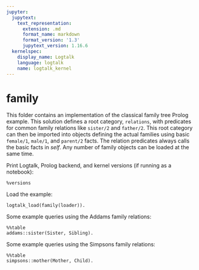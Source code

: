 ```yaml
---
jupyter:
  jupytext:
    text_representation:
      extension: .md
      format_name: markdown
      format_version: '1.3'
      jupytext_version: 1.16.6
  kernelspec:
    display_name: Logtalk
    language: logtalk
    name: logtalk_kernel
---
```


<!--
________________________________________________________________________

This file is part of Logtalk <https://logtalk.org/>  
SPDX-FileCopyrightText: 1998-2025 Paulo Moura <pmoura@logtalk.org>  
SPDX-License-Identifier: Apache-2.0

Licensed under the Apache License, Version 2.0 (the "License");
you may not use this file except in compliance with the License.
You may obtain a copy of the License at

    http://www.apache.org/licenses/LICENSE-2.0

Unless required by applicable law or agreed to in writing, software
distributed under the License is distributed on an "AS IS" BASIS,
WITHOUT WARRANTIES OR CONDITIONS OF ANY KIND, either express or implied.
See the License for the specific language governing permissions and
limitations under the License.
________________________________________________________________________
-->

# family

This folder contains an implementation of the classical family tree Prolog
example. This solution defines a root category, `relations`, with predicates
for common family relations like `sister/2` and `father/2`. This root category
can then be imported into objects defining the actual families using basic
`female/1`, `male/1`, and `parent/2` facts. The relation predicates always
calls the basic facts in _self_. Any number of family objects can be loaded
at the same time.

Print Logtalk, Prolog backend, and kernel versions (if running as a notebook):

```logtalk
%versions
```

Load the example:

```logtalk
logtalk_load(family(loader)).
```

Some example queries using the Addams family relations:

```logtalk
%%table
addams::sister(Sister, Sibling).
```

<!--
Sister = wednesday, Sibling = pubert ;
Sister = wednesday, Sibling = pugsley ;
Sister = wednesday, Sibling = pubert ;
Sister = wednesday, Sibling = pugsley ;
false.
-->

Some example queries using the Simpsons family relations:

```logtalk
%%table
simpsons::mother(Mother, Child).
```

<!--
Mother = marge, Child = bart ;
Mother = marge, Child = lisa ;
Mother = marge, Child = maggie ;
false.
-->
